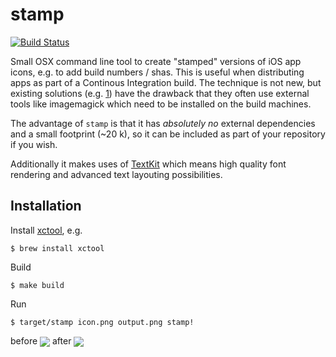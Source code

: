 # stamp

[![Build Status](https://travis-ci.org/jberkel/stamp.png?branch=master)](https://travis-ci.org/jberkel/stamp)

Small OSX command line tool to create "stamped" versions of iOS app icons, e.g. to add build numbers / shas.
This is useful when distributing apps as part of a Continous Integration build. The technique is not new, but
existing solutions (e.g. [1][]) have the drawback that they often use external tools like imagemagick which need
to be installed on the build machines.

The advantage of `stamp` is that it has *absolutely no* external dependencies and a small footprint (~20 k), so it
can be included as part of your repository if you wish.

Additionally it makes uses of [TextKit][] which means high quality font rendering and advanced text layouting
possibilities.

## Installation


Install [xctool][], e.g.

    $ brew install xctool

Build

    $ make build

Run

    $ target/stamp icon.png output.png stamp!

before <img src="https://github.com/jberkel/stamp/wiki/images/Icon.png" style="vertical-align: middle;"> 
after <img src="https://github.com/jberkel/stamp/wiki/images/stamped-Icon.png" style="vertical-align: middle;"/>

[1]: http://www.merowing.info/2013/03/overlaying-application-version-on-top-of-your-icon/
[TextKit]: https://developer.apple.com/library/ios/documentation/StringsTextFonts/Conceptual/TextAndWebiPhoneOS/CustomTextProcessing/CustomTextProcessing.html
[xctool]: https://github.com/facebook/xctool

